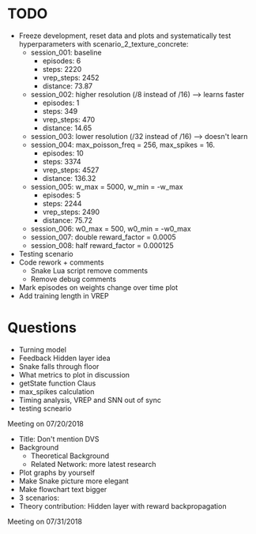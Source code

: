 # TODO
- Freeze development, reset data and plots and systematically test hyperparameters with scenario_2_texture_concrete:
  - session_001: baseline
    - episodes:   6
    - steps:      2220
    - vrep_steps: 2452
    - distance:   73.87
  - session_002: higher resolution (/8 instead of /16)    --> learns faster
    - episodes:   1
    - steps:      349
    - vrep_steps: 470
    - distance:   14.65
  - session_003: lower resolution (/32 instead of /16)    --> doesn't learn
  - session_004: max_poisson_freq = 256, max_spikes = 16.
    - episodes:   10
    - steps:      3374
    - vrep_steps: 4527
    - distance:   136.32
  - session_005: w_max = 5000, w_min = -w_max
    - episodes:   5
    - steps:      2244
    - vrep_steps: 2490
    - distance:   75.72
  - session_006: w0_max = 500, w0_min = -w0_max
  - session_007: double reward_factor = 0.0005
  - session_008: half reward_factor = 0.000125
- Testing scenario
- Code rework + comments
  - Snake Lua script remove comments
  - Remove debug comments
- Mark episodes on weights change over time plot
- Add training length in VREP

# Questions
- Turning model
- Feedback Hidden layer idea
- Snake falls through floor
- What metrics to plot in discussion
- getState function Claus
- max_spikes calculation
- Timing analysis, VREP and SNN out of sync
- testing scneario

Meeting on 07/20/2018
- Title: Don't mention DVS
- Background
  - Theoretical Background
  - Related Network: more latest research
- Plot graphs by yourself
- Make Snake picture more elegant
- Make flowchart text bigger
- 3 scenarios:
- Theory contribution: Hidden layer with reward backpropagation

Meeting on 07/31/2018
